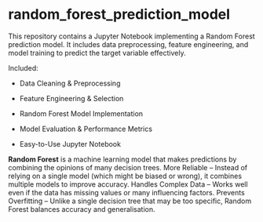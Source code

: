 # random_forest_prediction_model
This repository contains a Jupyter Notebook implementing a Random Forest prediction model.
It includes data preprocessing, feature engineering, and model training to predict the target variable effectively.

Included:

- Data Cleaning & Preprocessing
  
- Feature Engineering & Selection
  
- Random Forest Model Implementation
  
- Model Evaluation & Performance Metrics
  
- Easy-to-Use Jupyter Notebook

**Random Forest** is a machine learning model that makes predictions by combining the opinions of many decision trees.
More Reliable – Instead of relying on a single model (which might be biased or wrong), it combines multiple models to improve accuracy.
Handles Complex Data – Works well even if the data has missing values or many influencing factors.
Prevents Overfitting – Unlike a single decision tree that may be too specific, Random Forest balances accuracy and generalisation.

